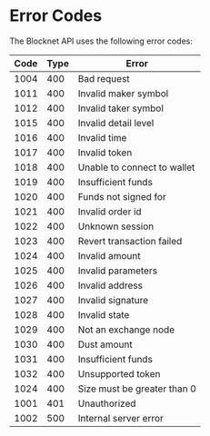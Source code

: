 # Error Codes

The Blocknet API uses the following error codes:





Code | Type | Error
--------- | ------- | -----------
1004 | 400 | Bad request
1011 | 400 | Invalid maker symbol
1012 | 400 | Invalid taker symbol
1015 | 400 | Invalid detail level
1016 | 400 | Invalid time
1017 | 400 | Invalid token
1018 | 400 | Unable to connect to wallet
1019 | 400 | Insufficient funds
1020 | 400 | Funds not signed for
1021 | 400 | Invalid order id
1022 | 400 | Unknown session
1023 | 400 | Revert transaction failed
1024 | 400 | Invalid amount
1025 | 400 | Invalid parameters
1026 | 400 | Invalid address
1027 | 400 | Invalid signature
1028 | 400 | Invalid state
1029 | 400 | Not an exchange node
1030 | 400 | Dust amount
1031 | 400 | Insufficient funds
1032 | 400 | Unsupported token
1024 | 400 | Size must be greater than 0
1001 | 401 | Unauthorized
1002 | 500 | Internal server error


















